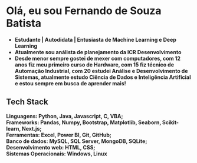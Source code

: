 <h1>Olá, eu sou Fernando de Souza Batista</h1>

<ul>
  <li> <b>Estudante<b> | <b>Autodidata<b> | <b>Entusiasta de Machine Learning e Deep Learning<b> </li>
  <li> Atualmente sou <b>análista de planejamento<b> da <b>ICR Desenvolvimento<b></li>
  <li> Desde menor sempre gostei de mexer com computadores, com 12 anos fiz meu primeiro curso de <b>Hardware<b>, com 15 fiz técnico de <b>Automação Industrial<b>, com 20 estudei <b>Análise e Desenvolvimento de Sistemas<b>, atualmente estudo <b>Ciência de Dados e Inteligência Artificial<b> e estou sempre em busca de aprender mais!</li>
</ul>

<h2>Tech Stack</h2>

**Linguagens:** Python, Java, Javascript, C, VBA; <br>
**Frameworks:** Pandas, Numpy, Bootstrap, Matplotlib, Seaborn, Scikit-learn, Next.js;<br>
**Ferramentas:** Excel, Power BI, Git, GitHub;<br>
**Banco de dados:** MySQL, SQL Server, MongoDB, SQLite;<br>
**Desenvolvimento web:** HTML, CSS; <br>
**Sistemas Operacionais:** Windows, Linux



